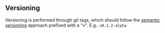 ## Versioning
Versioning is performed through git tags, which should follow the [semantic versioning](https://semver.org/) approach prefixed with a "v".
E.g.: `v0.1.2-alpha`
